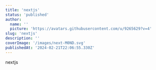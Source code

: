 ```yaml
---
title: 'nextjs'
status: 'published'
author:
  name: ''
  picture: 'https://avatars.githubusercontent.com/u/9265629?v=4'
slug: 'nextjs'
description: ''
coverImage: '/images/next-M0ND.svg'
publishedAt: '2024-02-21T22:06:55.330Z'
---
```


nextjs